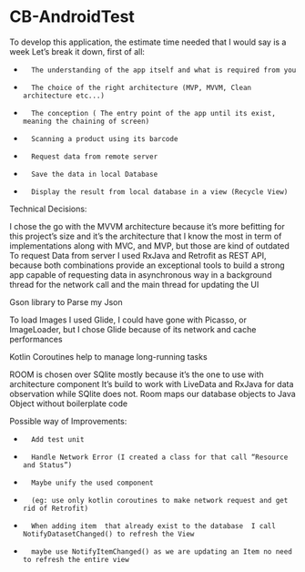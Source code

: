 # CB-AndroidTest

To develop this application, the estimate time needed that I would say is a week
Let’s break it down, first of all:  
-       The understanding of the app itself and what is required from you
-       The choice of the right architecture (MVP, MVVM, Clean architecture etc...)
-       The conception ( The entry point of the app until its exist, meaning the chaining of screen)
-       Scanning a product using its barcode
-       Request data from remote server
-       Save the data in local Database
-       Display the result from local database in a view (Recycle View)

Technical Decisions:

I chose the go with the MVVM architecture because it’s more befitting for this project’s size and it’s the architecture that I know the most in term of implementations along with MVC, and MVP, but those are kind of outdated
To request Data from server I used RxJava and Retrofit as REST API, because both combinations provide an exceptional tools to build a strong app capable of requesting data in asynchronous way in a  background thread for the network call and the main thread for updating the UI

Gson library to Parse my Json

To load Images I used Glide, I could have gone with Picasso, or ImageLoader, but I chose Glide because of its network and cache performances

Kotlin Coroutines help to manage long-running tasks

ROOM is chosen over SQlite mostly because it’s the one to use with architecture component
It’s build to work with LiveData and RxJava for data observation while SQlite does not. Room maps our database objects to Java Object without boilerplate code

Possible way of Improvements:
-       Add test unit
-       Handle Network Error (I created a class for that call “Resource and Status”)
-       Maybe unify the used component
-       (eg: use only kotlin coroutines to make network request and get rid of Retrofit)
-       When adding item  that already exist to the database  I call NotifyDatasetChanged() to refresh the View
-       maybe use NotifyItemChanged() as we are updating an Item no need to refresh the entire view
